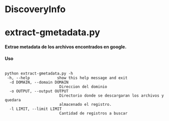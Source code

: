 # DiscoveryInfo

<h1>extract-gmetadata.py</h1>
<h4>Extrae metadata de los archivos encontrados en google.</h4>

<h4>Uso</h4>

```phython

python extract-gmetadata.py -h
 -h, --help            show this help message and exit
  -d DOMAIN, --domain DOMAIN
                        Direccion del dominio
  -o OUTPUT, --output OUTPUT
                        Directorio donde se descargaran los archivos y quedara
                        almacenado el registro.
  -l LIMIT, --limit LIMIT
                        Cantidad de registros a buscar

```
